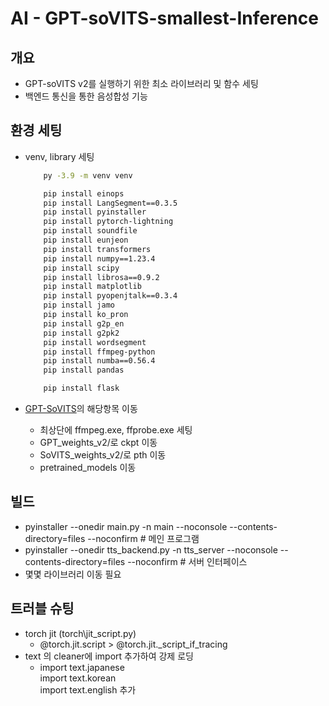 # AI - GPT-soVITS-smallest-Inference

## 개요

- GPT-soVITS v2를 실행하기 위한 최소 라이브러리 및 함수 세팅
- 백엔드 통신을 통한 음성합성 기능

## 환경 세팅

- venv, library 세팅

    ``` bash
        py -3.9 -m venv venv

        pip install einops
        pip install LangSegment==0.3.5
        pip install pyinstaller
        pip install pytorch-lightning
        pip install soundfile
        pip install eunjeon
        pip install transformers
        pip install numpy==1.23.4
        pip install scipy
        pip install librosa==0.9.2
        pip install matplotlib
        pip install pyopenjtalk==0.3.4
        pip install jamo
        pip install ko_pron
        pip install g2p_en
        pip install g2pk2
        pip install wordsegment
        pip install ffmpeg-python
        pip install numba==0.56.4
        pip install pandas

        pip install flask
    ```

- [GPT-SoVITS](https://github.com/RVC-Boss/GPT-SoVITS)의 해당항목 이동
  - 최상단에 ffmpeg.exe, ffprobe.exe 세팅
  - GPT_weights_v2/로 ckpt 이동
  - SoVITS_weights_v2/로 pth 이동
  - pretrained_models 이동

## 빌드

- pyinstaller --onedir main.py -n main --noconsole --contents-directory=files --noconfirm # 메인 프로그램
- pyinstaller --onedir tts_backend.py -n tts_server --noconsole --contents-directory=files --noconfirm # 서버 인터페이스
- 몇몇 라이브러리 이동 필요

## 트러블 슈팅

- torch jit (torch\jit\_script.py)
  - @torch.jit.script > @torch.jit._script_if_tracing
- text 의 cleaner에 import 추가하여 강제 로딩
  - import text.japanese  
    import text.korean  
    import text.english 추가  
